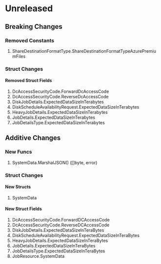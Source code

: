 # Unreleased

## Breaking Changes

### Removed Constants

1. ShareDestinationFormatType.ShareDestinationFormatTypeAzurePremiumFiles

### Struct Changes

#### Removed Struct Fields

1. DcAccessSecurityCode.ForwardDcAccessCode
1. DcAccessSecurityCode.ReverseDcAccessCode
1. DiskJobDetails.ExpectedDataSizeInTerabytes
1. DiskScheduleAvailabilityRequest.ExpectedDataSizeInTerabytes
1. HeavyJobDetails.ExpectedDataSizeInTerabytes
1. JobDetails.ExpectedDataSizeInTerabytes
1. JobDetailsType.ExpectedDataSizeInTerabytes

## Additive Changes

### New Funcs

1. SystemData.MarshalJSON() ([]byte, error)

### Struct Changes

#### New Structs

1. SystemData

#### New Struct Fields

1. DcAccessSecurityCode.ForwardDCAccessCode
1. DcAccessSecurityCode.ReverseDCAccessCode
1. DiskJobDetails.ExpectedDataSizeInTeraBytes
1. DiskScheduleAvailabilityRequest.ExpectedDataSizeInTeraBytes
1. HeavyJobDetails.ExpectedDataSizeInTeraBytes
1. JobDetails.ExpectedDataSizeInTeraBytes
1. JobDetailsType.ExpectedDataSizeInTeraBytes
1. JobResource.SystemData
